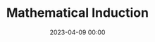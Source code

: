 ---
title: Mathematical Induction
date: 2023-04-09 00:00
modified: 2023-04-09 00:00
status: draft
---